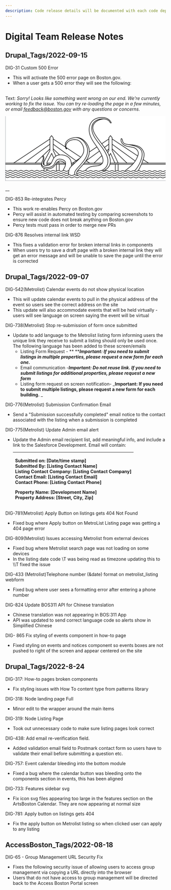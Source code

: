 ```yaml
---
description: Code release details will be documented with each code deployment here
---
```


# Digital Team Release Notes

## Drupal\_Tags/2022-09-15

DIG-31 Custom 500 Error&#x20;

* This will activate the 500 error page on Boston.gov.&#x20;
* When a user gets a 500 error they will see the following:&#x20;

\
Text: _Sorry! Looks like something went wrong on our end. We're currently working to fix the issue. You can try re-loading the page in a few minutes, or email_ [_feedback@boston.gov_](mailto:feedback@boston.gov) _with any questions or concerns._

__![](<../.gitbook/assets/image (1).png>)__

__

DIG-853 Re-integrates Percy&#x20;

* This work re-enables Percy on Boston.gov
* Percy will assist in automated testing by comparing screenshots to ensure new code does not break anything on Boston.gov
* Percy tests must pass in order to merge new PRs

DIG-876 Resolves internal link WSD

* This fixes a validation error for broken internal links in components
* When users try to save a draft page with a broken internal link they will get an error message and will be unable to save the page until the error is corrected&#x20;



## Drupal\_Tags/2022-09-07

DIG-542(Metrolist) Calendar events do not show physical location

* This will update calendar events to pull in the physical address of the event so users see the correct address on the site
* This update will also accommodate events that will be held virtually - users will see language on screen saying the event will be virtual

DIG-738(Metrolist) Stop re-submission of form once submitted

* Update to add language to the Metrolist listing form informing users the unique link they receive to submit a listing should only be used once. The following language has been added to these screen/emails
  * Listing Form Request - ** **_**Important: If you need to submit listings in multiple properties, please request a new form for each one.**_
  * Email communication -_**Important: Do not reuse link. If you need to submit listings for additional properties, please request a new form**_
  * Listing form request on screen notification- _**Important: If you need to submit multiple listings, please request a new form for each building.** _&#x20;

DIG-776(Metrolist) Submission Confirmation Email

* Send a "Submission successfully completed" email notice to the contact associated with the listing when a submission is completed

DIG-775(Metrolist) Update Admin email alert

*   Update the Admin email recipient list, add meaningful info, and include a link to the Salesforce Development. Email will contain:&#x20;

    | <p>Submitted on: [Date/time stamp]<br>Submitted By: [Listing Contact Name]<br>Listing Contact Company: [Listing Contact Company]<br>Contact Email: [Listing Contact Email]<br>Contact Phone: [Listing Contact Phone]</p><p>Property Name: [Development Name]<br>Property Address: [Street, City, Zip]</p> |
    | --------------------------------------------------------------------------------------------------------------------------------------------------------------------------------------------------------------------------------------------------------------------------------------------------------- |

DIG-781(Metrolist) Apply Button on listings gets 404 Not Found

* Fixed bug where Apply button on MetroList Listing page was getting a 404 page error

DIG-809(Metrolist) Issues accessing Metrolist from external devices&#x20;

* Fixed bug where Metrolist search page was not loading on some devices&#x20;
* In the listing date code \T was being read as timezone updating this to \\\T fixed the issue&#x20;

DIG-433 (Metrolist)Telephone number (\&date) format on metrolist\_listing webform

* Fixed bug where user sees a formatting error after entering a phone number&#x20;

DIG-824 Update BOS311 API for Chinese translation

* Chinese translation was not appearing in BOS:311 App
* API was updated to send correct language code so alerts show in Simplified Chinese &#x20;

DIG- 865 Fix styling of events component in how-to page

* Fixed styling on events and notices component so events boxes are not pushed to right of the screen and appear centered on the site

## Drupal\_Tags/2022-8-24

DIG-317: How-to pages broken components&#x20;

* Fix styling issues with How To content type from patterns library&#x20;

DIG-318: Node landing page Full&#x20;

* Minor edit to the wrapper around the main items

DIG-319: Node Listing Page

* Took out unnecessary code to make sure listing pages look correct

DIG-438: Add email re-verification field.&#x20;

* Added validation email field to Postmark contact form so users have to validate their email before submitting a question etc.

DIG-757: Event calendar bleeding into the bottom module&#x20;

* Fixed a bug where the calendar button was bleeding onto the components section in events, this has been aligned&#x20;

DIG-733: Features sidebar svg&#x20;

* Fix icon svg files appearing too large in the features section on the ArtsBoston Calendar. They are now appearing at normal size

DIG-781: Apply button on listings gets 404

* Fix the apply button on Metrolist listing so when clicked user can apply to any listing&#x20;

## AccessBoston\_Tags/2022-08-18

DIG-65 - Group Management URL Security Fix&#x20;

* Fixes the following security issue of allowing users to access group management via copying a URL directly into the browser&#x20;
* Users that do not have access to group management will be directed back to the Access Boston Portal screen
